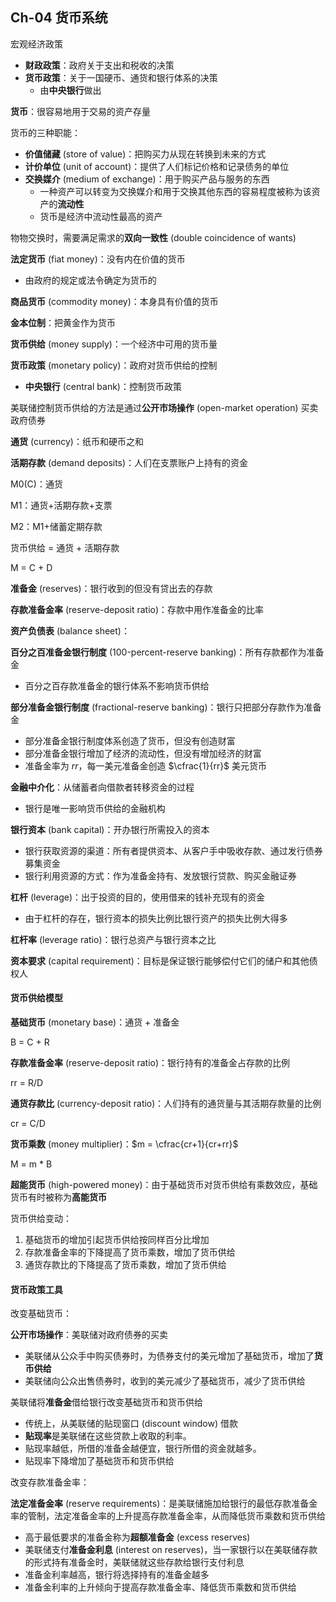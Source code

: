 ## Ch-04  货币系统

宏观经济政策

+ **财政政策**：政府关于支出和税收的决策
+ **货币政策**：关于一国硬币、通货和银行体系的决策
  + 由**中央银行**做出

**货币**：很容易地用于交易的资产存量

货币的三种职能：

+ **价值储藏** (store of value)：把购买力从现在转换到未来的方式
+ **计价单位** (unit of account)：提供了人们标记价格和记录债务的单位
+ **交换媒介** (medium of exchange)：用于购买产品与服务的东西
  + 一种资产可以转变为交换媒介和用于交换其他东西的容易程度被称为该资产的**流动性** 
  + 货币是经济中流动性最高的资产



物物交换时，需要满足需求的**双向一致性** (double coincidence of wants) 



**法定货币** (fiat money)：没有内在价值的货币

+ 由政府的规定或法令确定为货币的

**商品货币** (commodity money)：本身具有价值的货币

**金本位制**：把黄金作为货币



**货币供给** (money supply)：一个经济中可用的货币量

**货币政策** (monetary policy)：政府对货币供给的控制

+ **中央银行** (central bank)：控制货币政策

美联储控制货币供给的方法是通过**公开市场操作** (open-market operation) 买卖政府债券



**通货** (currency)：纸币和硬币之和

**活期存款** (demand deposits)：人们在支票账户上持有的资金

M0(C)：通货

M1：通货+活期存款+支票

M2：M1+储蓄定期存款



货币供给 = 通货 + 活期存款

M = C + D



**准备金** (reserves)：银行收到的但没有贷出去的存款

**存款准备金率** (reserve-deposit ratio)：存款中用作准备金的比率

**资产负债表** (balance sheet)：

**百分之百准备金银行制度** (100-percent-reserve banking)：所有存款都作为准备金

+ 百分之百存款准备金的银行体系不影响货币供给

**部分准备金银行制度** (fractional-reserve banking)：银行只把部分存款作为准备金

+ 部分准备金银行制度体系创造了货币，但没有创造财富
+ 部分准备金银行增加了经济的流动性，但没有增加经济的财富
+ 准备金率为 $rr$，每一美元准备金创造 $\cfrac{1}{rr}$ 美元货币

**金融中介化**：从储蓄者向借款者转移资金的过程

+ 银行是唯一影响货币供给的金融机构



**银行资本** (bank capital)：开办银行所需投入的资本

+ 银行获取资源的渠道：所有者提供资本、从客户手中吸收存款、通过发行债券募集资金
+ 银行利用资源的方式：作为准备金持有、发放银行贷款、购买金融证券

**杠杆** (leverage)：出于投资的目的，使用借来的钱补充现有的资金

+ 由于杠杆的存在，银行资本的损失比例比银行资产的损失比例大得多

**杠杆率** (leverage ratio)：银行总资产与银行资本之比

**资本要求** (capital requirement)：目标是保证银行能够偿付它们的储户和其他债权人



#### 货币供给模型

**基础货币** (monetary base)：通货 + 准备金

B = C + R

**存款准备金率** (reserve-deposit ratio)：银行持有的准备金占存款的比例

rr = R/D

**通货存款比** (currency-deposit ratio)：人们持有的通货量与其活期存款量的比例

cr = C/D

**货币乘数** (money multiplier)：$m = \cfrac{cr+1}{cr+rr}$ 

M = m * B

**超能货币** (high-powered money)：由于基础货币对货币供给有乘数效应，基础货币有时被称为**高能货币**

货币供给变动：

1. 基础货币的增加引起货币供给按同样百分比增加
2. 存款准备金率的下降提高了货币乘数，增加了货币供给
3. 通货存款比的下降提高了货币乘数，增加了货币供给



#### 货币政策工具

改变基础货币：

**公开市场操作**：美联储对政府债券的买卖

+ 美联储从公众手中购买债券时，为债券支付的美元增加了基础货币，增加了**货币供给** 
+ 美联储向公众出售债券时，收到的美元减少了基础货币，减少了货币供给



美联储将**准备金**借给银行改变基础货币和货币供给

+ 传统上，从美联储的贴现窗口 (discount window) 借款
+ **贴现率**是美联储在这些贷款上收取的利率。
+ 贴现率越低，所借的准备金越便宜，银行所借的资金就越多。
+ 贴现率下降增加了基础货币和货币供给



改变存款准备金率：

**法定准备金率** (reserve requirements)：是美联储施加给银行的最低存款准备金率的管制，法定准备金率的上升提高存款准备金率，从而降低货币乘数和货币供给

+ 高于最低要求的准备金称为**超额准备金** (excess reserves)
+ 美联储支付**准备金利息** (interest on reserves)，当一家银行以在美联储存款的形式持有准备金时，美联储就这些存款给银行支付利息
+ 准备金利率越高，银行将选择持有的准备金越多
+ 准备金利率的上升倾向于提高存款准备金率、降低货币乘数和货币供给